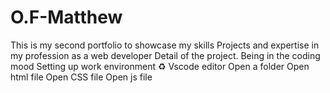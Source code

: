 # O.F-Matthew

This is my second portfolio to showcase my skills 
Projects and expertise in my profession as a web developer
Detail of the project.
Being in the coding mood
Setting up work environment ♻️ 
Vscode editor
Open a folder
Open html file
Open CSS file
Open js file


